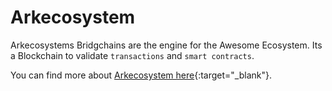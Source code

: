 # Arkecosystem

Arkecosystems Bridgchains are the engine for the Awesome Ecosystem. Its a Blockchain to validate `transactions` and `smart contracts`.

You can find more about [Arkecosystem here](https://ark.io/){:target="_blank"}.
